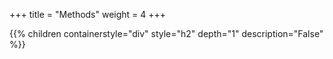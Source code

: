 +++
title = "Methods"
weight = 4
+++ 

{{% children containerstyle="div" style="h2" depth="1" description="False" %}}
